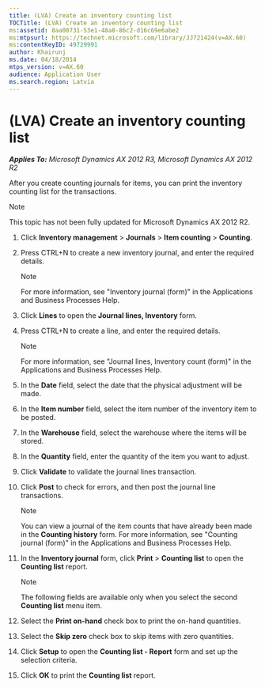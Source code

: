 ```yaml
---
title: (LVA) Create an inventory counting list
TOCTitle: (LVA) Create an inventory counting list
ms:assetid: 8aa00731-53e1-48a8-86c2-d16c69e6abe2
ms:mtpsurl: https://technet.microsoft.com/library/JJ721424(v=AX.60)
ms:contentKeyID: 49729991
author: Khairunj
ms.date: 04/18/2014
mtps_version: v=AX.60
audience: Application User
ms.search.region: Latvia
---
```


# (LVA) Create an inventory counting list 


_**Applies To:** Microsoft Dynamics AX 2012 R3, Microsoft Dynamics AX 2012 R2_

After you create counting journals for items, you can print the inventory counting list for the transactions.


> [!NOTE]
> <P>This topic has not been fully updated for Microsoft Dynamics AX 2012 R2.</P>



1.  Click **Inventory management** \> **Journals** \> **Item counting** \> **Counting**.

2.  Press CTRL+N to create a new inventory journal, and enter the required details.
    

    > [!NOTE]
    > <P>For more information, see "Inventory journal (form)" in the Applications and Business Processes Help.</P>



3.  Click **Lines** to open the **Journal lines, Inventory** form.

4.  Press CTRL+N to create a line, and enter the required details.
    

    > [!NOTE]
    > <P>For more information, see "Journal lines, Inventory count (form)" in the Applications and Business Processes Help.</P>



5.  In the **Date** field, select the date that the physical adjustment will be made.

6.  In the **Item number** field, select the item number of the inventory item to be posted.

7.  In the **Warehouse** field, select the warehouse where the items will be stored.

8.  In the **Quantity** field, enter the quantity of the item you want to adjust.

9.  Click **Validate** to validate the journal lines transaction.

10. Click **Post** to check for errors, and then post the journal line transactions.
    

    > [!NOTE]
    > <P>You can view a journal of the item counts that have already been made in the <STRONG>Counting history</STRONG> form. For more information, see "Counting journal (form)" in the Applications and Business Processes Help.</P>



11. In the **Inventory journal** form, click **Print** \> **Counting list** to open the **Counting list** report.
    

    > [!NOTE]
    > <P>The following fields are available only when you select the second <STRONG>Counting list</STRONG> menu item.</P>



12. Select the **Print on-hand** check box to print the on-hand quantities.

13. Select the **Skip zero** check box to skip items with zero quantities.

14. Click **Setup** to open the **Counting list - Report** form and set up the selection criteria.

15. Click **OK** to print the **Counting list** report.

  


